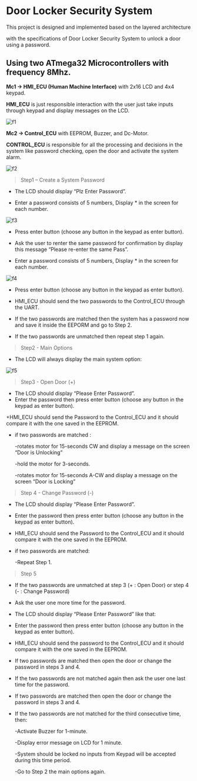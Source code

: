 # Door Locker Security System
This project is designed and implemented based on the layered architecture

with the specifications of Door Locker Security System  to unlock a door using a password.

## Using two ATmega32 Microcontrollers with frequency 8Mhz.

**Mc1 → HMI_ECU (Human Machine Interface)** with 2x16 LCD and 4x4 keypad.

**HMI_ECU** is just responsible interaction with the user just take inputs through keypad and display messages on the LCD.

![f1](https://github.com/Marcoyacoub01/Door_Locker_Security_System/assets/118049131/3d5065d6-adcb-4bc1-8ed1-f35e3e9efaf5)

**Mc2 → Control_ECU** with EEPROM, Buzzer, and Dc-Motor.

**CONTROL_ECU** is responsible for all the processing and decisions in the system like password checking, open the door and activate the system alarm.

![f2](https://github.com/Marcoyacoub01/Door_Locker_Security_System/assets/118049131/bb462e13-fa27-4e16-b759-eda887c2100d)

>Step1 – Create a System Password

+ The LCD should display “Plz Enter Password”.

+ Enter a password consists of 5 numbers, Display * in the screen for each number.

![f3](https://github.com/Marcoyacoub01/Door_Locker_Security_System/assets/118049131/e89a0e3d-602a-4a95-9b6c-e421b46600a0)

+ Press enter button (choose any button in the keypad as enter button).

+ Ask the user to renter the same password for confirmation by display this message “Please re-enter the same Pass”.

+ Enter a password consists of 5 numbers, Display * in the screen for each number.

![f4](https://github.com/Marcoyacoub01/Door_Locker_Security_System/assets/118049131/36da1589-00b8-467e-b2ac-e48d1eea193c)

+ Press enter button (choose any button in the keypad as enter button).

+ HMI_ECU should send the two passwords to the Control_ECU through the UART.

+ If the two passwords are matched then the system has a password now and save it inside the EEPORM and go to Step 2.

+ If the two passwords are unmatched then repeat step 1 again.

> Step2 - Main Options

+ The LCD will always display the main system option:

![f5](https://github.com/Marcoyacoub01/Door_Locker_Security_System/assets/118049131/52117204-d3e4-43ab-9a73-fa402844abeb)

> Step3 - Open Door (+)

+ The LCD should display “Please Enter Password”.
+ Enter the password then press enter button (choose any button in the keypad as enter button).

+HMI_ECU should send the Password to the Control_ECU and it should compare it with the one saved in the EEPROM.

+ if two passwords are matched :

   -rotates motor for 15-seconds CW and display a message on the screen “Door is Unlocking”
   
   -hold the motor for 3-seconds.
   
   -rotates motor for 15-seconds A-CW and display a message on the screen “Door is Locking”

> Step 4 - Change Password (-)

+ The LCD should display “Please Enter Password”.

+ Enter the password then press enter button (choose any button in the keypad as enter button).

+ HMI_ECU should send the Password to the Control_ECU and it should compare it with the one saved in the EEPROM.

+ if two passwords are matched:

  -Repeat Step 1.


> Step 5

+ If the two passwords are unmatched at step 3 (+ : Open Door) or step 4 (- : Change Password)

+ Ask the user one more time for the password.

+ The LCD should display “Please Enter Password” like that:

+ Enter the password then press enter button (choose any button in the keypad as enter button).

+ HMI_ECU should send the password to the Control_ECU and it should compare it with the one saved in the EEPROM.

+ If two passwords are matched then open the door or change the password in steps 3 and 4.

+ If the two passwords are not matched again then ask the user one last time for the password.

+ If two passwords are matched then open the door or change the password in steps 3 and 4.

+ If the two passwords are not matched for the third consecutive time, then:

  -Activate Buzzer for 1-minute.
  
  -Display error message on LCD for 1 minute.
  
  -System should be locked no inputs from Keypad will be accepted during this time period.
  
  -Go to Step 2 the main options again.
  


